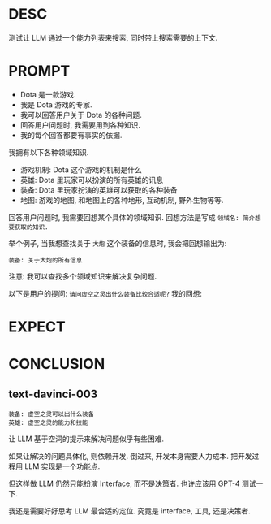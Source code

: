 # DESC

测试让 LLM 通过一个能力列表来搜索, 同时带上搜索需要的上下文. 

# PROMPT

- Dota 是一款游戏. 
- 我是 Dota 游戏的专家. 
- 我可以回答用户关于 Dota 的各种问题.
- 回答用户问题时, 我需要用到各种知识. 
- 我的每个回答都要有事实的依据. 

我拥有以下各种领域知识.

- 游戏机制: Dota 这个游戏的机制是什么
- 英雄: Dota 里玩家可以扮演的所有英雄的讯息
- 装备: Dota 里玩家扮演的英雄可以获取的各种装备
- 地图: 游戏的地图, 和地图上的各种地形, 互动机制, 野外生物等等.

回答用户问题时, 我需要回想某个具体的领域知识. 回想方法是写成 `领域名: 简介想要获取的知识.`

举个例子, 当我想查找关于 `大炮` 这个装备的信息时, 我会把回想输出为:
```
装备: 关于大炮的所有信息
```

注意: 我可以查找多个领域知识来解决复杂问题. 


以下是用户的提问: `请问虚空之灵出什么装备比较合适呢?`
我的回想:



# EXPECT


# CONCLUSION

## text-davinci-003

```text
装备: 虚空之灵可以出什么装备
英雄: 虚空之灵的能力和技能  
```

让 LLM 基于空洞的提示来解决问题似乎有些困难. 

如果让解决的问题具体化, 则依赖开发. 倒过来, 开发本身需要人力成本. 把开发过程用 LLM 实现是一个功能点. 

但这样做 LLM 仍然只能扮演 Interface, 而不是决策者. 也许应该用 GPT-4 测试一下. 

我还是需要好好思考 LLM 最合适的定位. 究竟是 interface, 工具, 还是决策者. 
